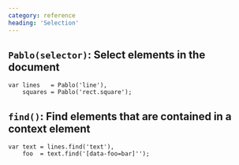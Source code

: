 ```yaml
---
category: reference
heading: 'Selection'
---
```


`Pablo(selector)`: Select elements in the document
--------------------------------------------------

	var lines   = Pablo('line'),
		squares = Pablo('rect.square');


`find()`: Find elements that are contained in a context element
---------------------------------------------------------------

	var text = lines.find('text'),
		foo  = text.find('[data-foo=bar]'');